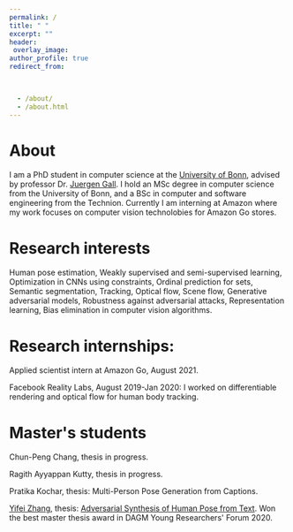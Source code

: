 ```yaml
---
permalink: /
title: " "
excerpt: ""
header:
 overlay_image:
author_profile: true
redirect_from: 


 
  - /about/
  - /about.html
---
```


About
======  
I am a PhD student in computer science at the [University of Bonn](https://www.uni-bonn.de/), advised by professor Dr. [Juergen Gall](https://pages.iai.uni-bonn.de/gall_juergen/). I hold an MSc degree in computer science from the University of Bonn, and a BSc in computer and software engineering from the Technion. Currently I am interning at Amazon where my work focuses on computer vision technolobies for Amazon Go stores. 


Research interests
======
Human pose estimation, Weakly supervised and semi-supervised learning, Optimization in CNNs using constraints, Ordinal prediction for sets, Semantic segmentation, Tracking, Optical flow, Scene flow, Generative adversarial models, Robustness against adversarial attacks, Representation learning, Bias elimination in computer vision algorithms. 


Research internships:
======
Applied scientist intern at Amazon Go, August 2021.


Facebook Reality Labs, August 2019-Jan 2020: I worked on differentiable rendering and optical flow for human body tracking. 


Master's students
======
Chun-Peng Chang, thesis in progress. 

Ragith Ayyappan Kutty, thesis in progress. 

Pratika Kochar, thesis: Multi-Person Pose Generation from Captions.

[Yifei Zhang](https://www.linkedin.com/in/yifei-zhang-2565811a9/), thesis: [Adversarial Synthesis of Human Pose from Text](https://arxiv.org/abs/2005.00340). Won the best master thesis award in DAGM Young Researchers' Forum 2020. 
